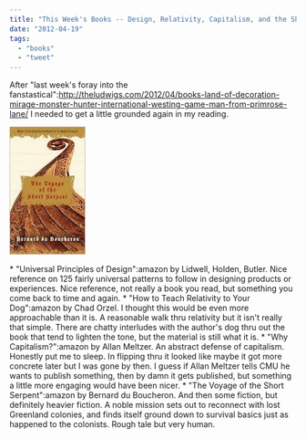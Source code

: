 ```yaml
---
title: "This Week's Books -- Design, Relativity, Capitalism, and the Short Serpent"
date: "2012-04-19"
tags: 
  - "books"
  - "tweet"
---
```


After "last week's foray into the fanstastical":http://theludwigs.com/2012/04/books-land-of-decoration-mirage-monster-hunter-international-westing-game-man-from-primrose-lane/ I needed to get a little grounded again in my reading.

[![](images/short.jpeg "short")](http://theludwigs.com/wp-content/uploads/2012/04/short.jpeg)

\* "Universal Principles of Design":amazon by Lidwell, Holden, Butler. Nice reference on 125 fairly universal patterns to follow in designing products or experiences. Nice reference, not really a book you read, but something you come back to time and again. \* "How to Teach Relativity to Your Dog":amazon by Chad Orzel. I thought this would be even more approachable than it is. A reasonable walk thru relativity but it isn't really that simple. There are chatty interludes with the author's dog thru out the book that tend to lighten the tone, but the material is still what it is. \* "Why Capitalism?":amazon by Allan Meltzer. An abstract defense of capitalism. Honestly put me to sleep. In flipping thru it looked like maybe it got more concrete later but I was gone by then. I guess if Allan Meltzer tells CMU he wants to publish something, then by damn it gets published, but something a little more engaging would have been nicer. \* "The Voyage of the Short Serpent":amazon by Bernard du Boucheron. And then some fiction, but definitely heavier fiction. A noble mission sets out to reconnect with lost Greenland colonies, and finds itself ground down to survival basics just as happened to the colonists. Rough tale but very human.
